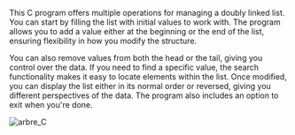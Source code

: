 This C program offers multiple operations for managing a doubly linked list. You can start by filling the list with initial values to work with. The program allows you to add a value either at the beginning or the end of the list, ensuring flexibility in how you modify the structure.

You can also remove values from both the head or the tail, giving you control over the data. If you need to find a specific value, the search functionality makes it easy to locate elements within the list. Once modified, you can display the list either in its normal order or reversed, giving you different perspectives of the data. The program also includes an option to exit when you're done.

![arbre_C](https://github.com/user-attachments/assets/1bbe623d-3a93-429b-b08b-c60c35870728)
